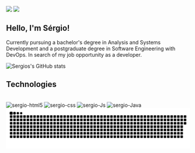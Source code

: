 <div> 
  <a href="https://www.google.com/" target="_blank"><img src="https://img.shields.io/badge/-LinkedIn-%230077B5?style=for-the-badge&logo=linkedin&logoColor=white"   target="_blank"></a> 
  <a href = "mailto:sergioluk@hotmail.com"><img src="https://img.shields.io/badge/-Gmail-%23333?style=for-the-badge&logo=gmail&logoColor=white" target="_blank"></a>
</div>

## Hello, I'm Sérgio!

Currently pursuing a bachelor's degree in Analysis and Systems Development and a postgraduate degree in Software Engineering with DevOps.
In search of my job opportunity as a developer.

![Sergios's GitHub stats](https://github-readme-stats.vercel.app/api?username=sergioluk&show_icons=true&theme=dracula)
<!--[![Top Langs](https://github-readme-stats.vercel.app/api/top-langs/?username=sergioluk)](https://github.com/sergioluk/github-readme-stats)-->

## Technologies
<div style="display: inline_block"><br>
  <img align="center" alt="sergio-html5" height="30" src="https://img.shields.io/badge/HTML5-E34F26?style=for-the-badge&logo=html5&logoColor=white">
  <img align="center" alt="sergio-css" height="30" src="https://img.shields.io/badge/CSS3-1572B6?style=for-the-badge&logo=css3&logoColor=white">
  <img align="center" alt="sergio-Js" height="30" src="https://img.shields.io/badge/JavaScript-F7DF1E?style=for-the-badge&logo=javascript&logoColor=black">
  <img align="center" alt="sergio-Java" height="30" src="https://img.shields.io/badge/Java-ED8B00?style=for-the-badge&logo=openjdk&logoColor=white">
  
</div>

<picture align="center">
  <source media="(prefers-color-scheme: dark)" srcset="https://raw.githubusercontent.com/sergioluk/sergioluk/output/github-contribution-grid-snake-dark.svg">
  <source media="(prefers-color-scheme: light)" srcset="https://raw.githubusercontent.com/sergioluk/sergioluk/output/github-contribution-grid-snake-dark.svg">
  <img align="center" alt="github contribution grid snake animation" src="https://raw.githubusercontent.com/sergioluk/sergioluk/output/github-contribution-grid-snake.svg">
</picture>
